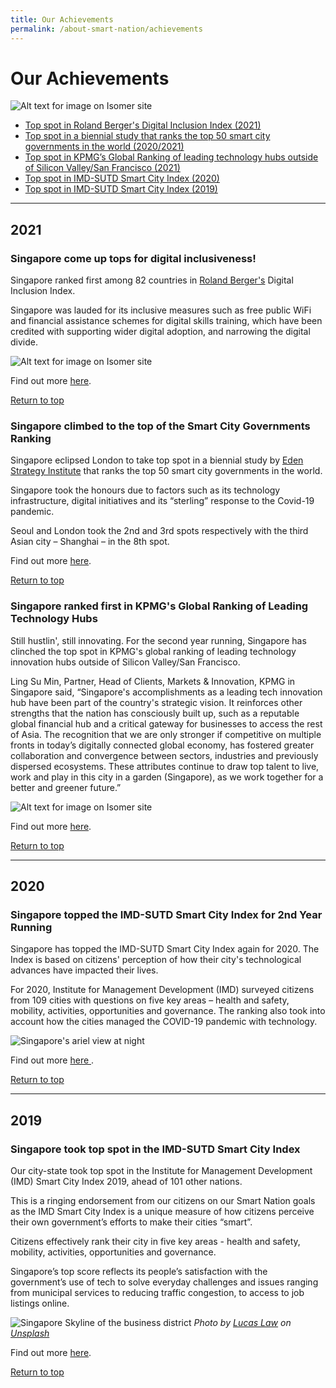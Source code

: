 ```yaml
---
title: Our Achievements
permalink: /about-smart-nation/achievements
---
```

# Our Achievements
![Alt text for image on Isomer site](/images/abt-smart-nation/sg-fireworks.jpg)

*   [Top spot in Roland Berger's Digital Inclusion Index (2021)](/about-smart-nation/achievements/#Singapore-come-up-tops-for-digital-inclusiveness!)
*   [Top spot in a biennial study that ranks the top 50 smart city governments in the world (2020/2021)](/about-smart-nation/achievements/#Singapore-climbed-to-the-top-of-the-Smart-City-Governments-Ranking)
*   [Top spot in KPMG’s Global Ranking of leading technology hubs outside of Silicon Valley/San Francisco (2021)](/about-smart-nation/achievements/#Singapore-ranked-first-in-KPMG's-Global-Ranking-of-Leading-Technology-Hubs)
*   [Top spot in IMD-SUTD Smart City Index (2020)](/about-smart-nation/achievements/#Singapore-topped-the-IMD-SUTD-Smart-City-Index-for-2nd-Year-Running)
*    [Top spot in IMD-SUTD Smart City Index (2019)](/about-smart-nation/achievements/#Singapore-took-top-spot-in-the-IMD-SUTD-Smart-City-Index)

----------
## 2021

### Singapore come up tops for digital inclusiveness!

Singapore ranked first among 82 countries in [Roland Berger's](https://www.rolandberger.com/en/) Digital Inclusion Index.

Singapore was lauded for its inclusive measures such as free public WiFi and financial assistance schemes for digital skills training, which have been credited with supporting wider digital adoption, and narrowing the digital divide.

![Alt text for image on Isomer site](/images/abt-smart-nation/digital-inclusin-index-2021.jpeg)

Find out more <a href="https://www.rolandberger.com/en/Insights/Publications/Bridging-the-digital-divide.html?fbclid=IwAR38j3B4hMRI4oM92dQX2_gPgfGRbworFVVY5PD0QykKU_mdU1lktxKwjPs" target="_blank">here</a>.

[Return to top](/about-smart-nation/achievements#Our-Achievements)

### Singapore climbed to the top of the Smart City Governments Ranking

Singapore eclipsed London to take top spot in a biennial study by [Eden Strategy Institute](https://www.edenstrategyinstitute.com/) that ranks the top 50 smart city governments in the world. 

Singapore took the honours due to factors such as its technology infrastructure, digital initiatives and its “sterling” response to the Covid-19 pandemic.

Seoul and London took the 2nd and 3rd spots respectively with the third Asian city – Shanghai – in the 8th spot. 

Find out more <a href="https://www.smartcitygovt.com/" target="_blank">here</a>.

[Return to top](/about-smart-nation/achievements#Our-Achievements)

### Singapore ranked first in KPMG's Global Ranking of Leading Technology Hubs

Still hustlin', still innovating. For the second year running, Singapore has clinched the top spot in KPMG's global ranking of leading technology innovation hubs outside of Silicon Valley/San Francisco.

Ling Su Min, Partner, Head of Clients, Markets & Innovation, KPMG in Singapore said, “Singapore's accomplishments as a leading tech innovation hub have been part of the country's strategic vision. It reinforces other strengths that the nation has consciously built up, such as a reputable global financial hub and a critical gateway for businesses to access the rest of Asia. The recognition that we are only stronger if competitive on multiple fronts in today’s digitally connected global economy, has fostered greater collaboration and convergence between sectors, industries and previously dispersed ecosystems. These attributes continue to draw top talent to live, work and play in this city in a garden (Singapore), as we work together for a better and greener future.”

![Alt text for image on Isomer site](/images/abt-smart-nation/leading-tech-hubs-2021.jpeg)

Find out more <a href="https://go.gov.sg/bt-190721-a" target="_blank">here</a>.

[Return to top](/about-smart-nation/achievements#Our-Achievements)

----------

## 2020

### Singapore topped the IMD-SUTD Smart City Index for 2nd Year Running

Singapore has topped the IMD-SUTD Smart City Index again for 2020. The Index is based on citizens' perception of how their city's technological advances have impacted their lives. 

For 2020, Institute for Management Development (IMD) surveyed citizens from 109 cities with questions on five key areas – health and safety, mobility, activities, opportunities and governance. The ranking also took into account how the cities managed the COVID-19 pandemic with technology.

![Singapore's ariel view at night](/images/media-hub/smart-nation-archives/singapore-river-night-time-aerial-view.jpeg)

Find out more  <a href="https://www.imd.org/news/updates/singapore-helsinki-zurich-triumph-global-smart-city-index/" target="_blank"> here </a>.

[Return to top](/about-smart-nation/achievements#Our-Achievements)

----------

## 2019

### Singapore took top spot in the IMD-SUTD Smart City Index
 
Our city-state took top spot in the Institute for Management Development (IMD) Smart City Index 2019, ahead of 101 other nations.  

This is a ringing endorsement from our citizens on our Smart Nation goals as the IMD Smart City Index is a unique measure of how citizens perceive their own government’s efforts to make their cities “smart”. 

Citizens effectively rank their city in five key areas - health and safety, mobility, activities, opportunities and governance. 

Singapore’s top score reflects its people’s satisfaction with the government’s use of tech to solve everyday challenges and issues ranging from municipal services to  reducing traffic congestion, to access to job listings online. 

![Singapore Skyline of the business district](/images/media-hub/smart-nation-archives/singapore-skyline.jpeg)
*Photo by <a href="https://unsplash.com/@lucaslaw?utmsource=unsplash&amp;utmmedium=referral&amp;utmcontent=creditCopyText">Lucas Law</a> on <a href="https://unsplash.com/s/photos/singapore-skyscraper?utmsource=unsplash&amp;utmmedium=referral&amp;utmcontent=creditCopyText">Unsplash</a>*

Find out more <a href="https://www.imd.org/research-knowledge/reports/imd-smart-city-index-2019/" target="_blank">here</a>.

[Return to top](/about-smart-nation/achievements#Our-Achievements)